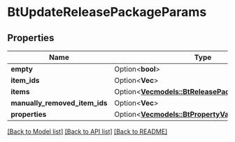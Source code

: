 # BtUpdateReleasePackageParams

## Properties

Name | Type | Description | Notes
------------ | ------------- | ------------- | -------------
**empty** | Option<**bool**> |  | [optional]
**item_ids** | Option<**Vec<String>**> |  | [optional]
**items** | Option<[**Vec<models::BtReleasePackageItemParams>**](BTReleasePackageItemParams.md)> |  | [optional]
**manually_removed_item_ids** | Option<**Vec<String>**> |  | [optional]
**properties** | Option<[**Vec<models::BtPropertyValueParam>**](BTPropertyValueParam.md)> |  | [optional]

[[Back to Model list]](../README.md#documentation-for-models) [[Back to API list]](../README.md#documentation-for-api-endpoints) [[Back to README]](../README.md)


